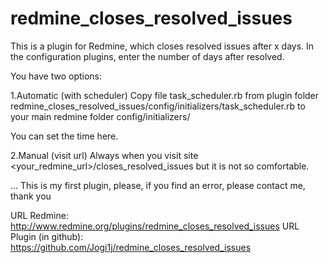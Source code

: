 # redmine_closes_resolved_issues


This is a plugin for Redmine, which closes resolved issues after x days.
In the configuration plugins, enter the number of days after resolved.

You have two options:

1.Automatic (with scheduler)
Copy file task_scheduler.rb from plugin folder
redmine_closes_resolved_issues/config/initializers/task_scheduler.rb
to your main redmine folder
config/initializers/

You can set the time here.

2.Manual (visit url)
Always when you visit site <your_redmine_url>/closes_resolved_issues
but it is not so comfortable.

...
This is my first plugin, please, if you find an error, please contact me, thank you

URL Redmine: http://www.redmine.org/plugins/redmine_closes_resolved_issues
URL Plugin (in github): https://github.com/Jogi1j/redmine_closes_resolved_issues

